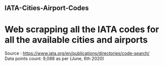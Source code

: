 ## IATA-Cities-Airport-Codes
# Web scrapping all the IATA codes for all the available cities and airports 
Source : https://www.iata.org/en/publications/directories/code-search/ 
Data points count: 9,088 as per (June, 6th 2020)
